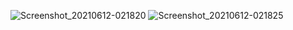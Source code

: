 

![Screenshot_20210612-021820](https://user-images.githubusercontent.com/77512434/121760942-38aca880-cb25-11eb-8f74-3c35ac376daf.jpg)
![Screenshot_20210612-021825](https://user-images.githubusercontent.com/77512434/121760944-39ddd580-cb25-11eb-879e-e9e24670b007.jpg)

